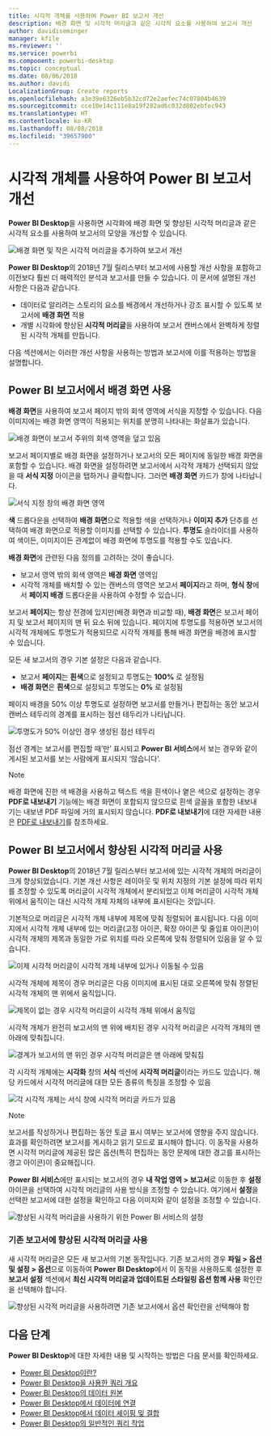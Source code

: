```yaml
---
title: 시각적 개체를 사용하여 Power BI 보고서 개선
description: 배경 화면 및 시각적 머리글과 같은 시각적 요소를 사용하여 보고서 개선
author: davidiseminger
manager: kfile
ms.reviewer: ''
ms.service: powerbi
ms.component: powerbi-desktop
ms.topic: conceptual
ms.date: 08/06/2018
ms.author: davidi
LocalizationGroup: Create reports
ms.openlocfilehash: a3e39e6326eb5b32cd72e2aefec74c07804b4639
ms.sourcegitcommit: cce10e14c111e8a19f282ad6c032d802ebfec943
ms.translationtype: HT
ms.contentlocale: ko-KR
ms.lasthandoff: 08/08/2018
ms.locfileid: "39657900"
---
```

# <a name="use-visual-elements-to-enhance-power-bi-reports"></a>시각적 개체를 사용하여 Power BI 보고서 개선

**Power BI Desktop**을 사용하면 시각화에 배경 화면 및 향상된 시각적 머리글과 같은 시각적 요소를 사용하여 보고서의 모양을 개선할 수 있습니다.

![배경 화면 및 작은 시각적 머리글을 추가하여 보고서 개선](media/desktop-visual-elements-for-reports/visual-elements-for-reports_01.png)

**Power BI Desktop**의 2018년 7월 릴리스부터 보고서에 사용할 개선 사항을 포함하고 이전보다 훨씬 더 매력적인 분석과 보고서를 만들 수 있습니다. 이 문서에 설명된 개선 사항은 다음과 같습니다. 

* 데이터로 알리려는 스토리의 요소를 배경에서 개선하거나 강조 표시할 수 있도록 보고서에 **배경 화면** 적용
* 개별 시각화에 향상된 **시각적 머리글**을 사용하여 보고서 캔버스에서 완벽하게 정렬된 시각적 개체를 만듭니다. 

다음 섹션에서는 이러한 개선 사항을 사용하는 방법과 보고서에 이를 적용하는 방법을 설명합니다.

## <a name="using-wallpaper-in-power-bi-reports"></a>Power BI 보고서에서 배경 화면 사용

**배경 화면**을 사용하여 보고서 페이지 밖의 회색 영역에 서식을 지정할 수 있습니다. 다음 이미지에는 배경 화면 영역이 적용되는 위치를 분명히 나타내는 화살표가 있습니다. 

![배경 화면이 보고서 주위의 회색 영역을 덮고 있음](media/desktop-visual-elements-for-reports/visual-elements-for-reports_02.png)

보고서 페이지별로 배경 화면을 설정하거나 보고서의 모든 페이지에 동일한 배경 화면을 포함할 수 있습니다. 배경 화면을 설정하려면 보고서에서 시각적 개체가 선택되지 않았을 때 **서식 지정** 아이콘을 탭하거나 클릭합니다. 그러면 **배경 화면** 카드가 창에 나타납니다.

![서식 지정 창의 배경 화면 영역](media/desktop-visual-elements-for-reports/visual-elements-for-reports_03.png)

**색** 드롭다운을 선택하여 **배경 화면**으로 적용할 색을 선택하거나 **이미지 추가** 단추를 선택하여 배경 화면으로 적용할 이미지를 선택할 수 있습니다. **투명도** 슬라이더를 사용하여 색이든, 이미지이든 관계없이 배경 화면에 투명도를 적용할 수도 있습니다.

**배경 화면**에 관련된 다음 정의를 고려하는 것이 좋습니다.

* 보고서 영역 밖의 회색 영역은 **배경 화면** 영역임
* 시각적 개체를 배치할 수 있는 캔버스의 영역은 보고서 **페이지**라고 하며, **형식 창**에서 **페이지 배경** 드롭다운을 사용하여 수정할 수 있습니다.

보고서 **페이지**는 항상 전경에 있지만(배경 화면과 비교할 때), **배경 화면**은 보고서 페이지 및 보고서 페이지의 맨 뒤 요소 뒤에 있습니다. 페이지에 투명도를 적용하면 보고서의 시각적 개체에도 투명도가 적용되므로 시각적 개체를 통해 배경 화면을 배경에 표시할 수 있습니다.

모든 새 보고서의 경우 기본 설정은 다음과 같습니다.

* 보고서 **페이지**는 **흰색**으로 설정되고 투명도는 **100%** 로 설정됨
* **배경 화면**은 **흰색**으로 설정되고 투명도는 **0%** 로 설정됨

페이지 배경을 50% 이상 투명도로 설정하면 보고서를 만들거나 편집하는 동안 보고서 캔버스 테두리의 경계를 표시하는 점선 테두리가 나타납니다. 

![투명도가 50% 이상인 경우 생성된 점선 테두리](media/desktop-visual-elements-for-reports/visual-elements-for-reports_04.png)

점선 경계는 보고서를 편집할 때’만’ 표시되고 **Power BI 서비스**에서 보는 경우와 같이 게시된 보고서를 보는 사람에게 표시되지 ‘않습니다’.

> [!NOTE]
> 배경 화면에 진한 색 배경을 사용하고 텍스트 색을 흰색이나 옅은 색으로 설정하는 경우 **PDF로 내보내기** 기능에는 배경 화면이 포함되지 않으므로 흰색 글꼴을 포함한 내보내기는 내보낸 PDF 파일에 거의 표시되지 않습니다. **PDF로 내보내기**에 대한 자세한 내용은 [PDF로 내보내기](desktop-export-to-pdf.md)를 참조하세요.


## <a name="using-improved-visual-headers-in-power-bi-reports"></a>Power BI 보고서에서 향상된 시각적 머리글 사용

**Power BI Desktop**의 2018년 7월 릴리스부터 보고서에 있는 시각적 개체의 머리글이 크게 향상되었습니다. 기본 개선 사항은 레이아웃 및 위치 지정의 기본 설정에 따라 위치를 조정할 수 있도록 머리글이 시각적 개체에서 분리되었고 이제 머리글이 시각적 개체 위에서 움직이는 대신 시각적 개체 자체의 내부에 표시된다는 것입니다. 

기본적으로 머리글은 시각적 개체 내부에 제목에 맞춰 정렬되어 표시됩니다. 다음 이미지에서 시각적 개체 내부에 있는 머리글(고정 아이콘, 확장 아이콘 및 줄임표 아이콘)이 시각적 개체의 제목과 동일한 가로 위치를 따라 오른쪽에 맞춰 정렬되어 있음을 알 수 있습니다.

![이제 시각적 머리글이 시각적 개체 내부에 있거나 이동될 수 있음](media/desktop-visual-elements-for-reports/visual-elements-for-reports_05.png)

시각적 개체에 제목이 경우 머리글은 다음 이미지에 표시된 대로 오른쪽에 맞춰 정렬된 시각적 개체의 맨 위에서 움직입니다. 

![제목이 없는 경우 시각적 머리글이 시각적 개체 위에서 움직임](media/desktop-visual-elements-for-reports/visual-elements-for-reports_07.png)

시각적 개체가 완전히 보고서의 맨 위에 배치된 경우 시각적 머리글은 시각적 개체의 맨 아래에 맞춰집니다. 

![경계가 보고서의 맨 위인 경우 시각적 머리글은 맨 아래에 맞춰짐](media/desktop-visual-elements-for-reports/visual-elements-for-reports_08.png)

각 시각적 개체에는 **시각화** 창의 **서식** 섹션에 **시각적 머리글**이라는 카드도 있습니다. 해당 카드에서 시각적 머리글에 대한 모든 종류의 특징을 조정할 수 있음

![각 시각적 개체는 서식 창에 시각적 머리글 카드가 있음](media/desktop-visual-elements-for-reports/visual-elements-for-reports_09.png)

> [!NOTE]
> 보고서를 작성하거나 편집하는 동안 토글 표시 여부는 보고서에 영향을 주지 않습니다. 효과를 확인하려면 보고서를 게시하고 읽기 모드로 표시해야 합니다. 이 동작을 사용하면 시각적 머리글에 제공된 많은 옵션(특히 편집하는 동안 문제에 대한 경고를 표시하는 경고 아이콘)이 중요해집니다.

**Power BI 서비스**에만 표시되는 보고서의 경우 **내 작업 영역 > 보고서**로 이동한 후 **설정** 아이콘을 선택하여 시각적 머리글의 사용 방식을 조정할 수 있습니다. 여기에서 **설정**을 선택한 보고서에 대한 설정을 확인하고 다음 이미지와 같이 설정을 조정할 수 있습니다.

![향상된 시각적 머리글을 사용하기 위한 Power BI 서비스의 설정](media/desktop-visual-elements-for-reports/visual-elements-for-reports_10.png)

### <a name="enabling-improved-visual-headers-for-existing-reports"></a>기존 보고서에 향상된 시각적 머리글 사용

새 시각적 머리글은 모든 새 보고서의 기본 동작입니다. 기존 보고서의 경우 **파일 > 옵션 및 설정 > 옵션**으로 이동하여 **Power BI Desktop**에서 이 동작을 사용하도록 설정한 후 **보고서 설정** 섹션에서 **최신 시각적 머리글과 업데이트된 스타일링 옵션 함께 사용** 확인란을 선택해야 합니다.

![향상된 시각적 머리글을 사용하려면 기존 보고서에서 옵션 확인란을 선택해야 함](media/desktop-visual-elements-for-reports/visual-elements-for-reports_06.png)


## <a name="next-steps"></a>다음 단계
**Power BI Desktop**에 대한 자세한 내용 및 시작하는 방법은 다음 문서를 확인하세요.

* [Power BI Desktop이란?](desktop-what-is-desktop.md)
* [Power BI Desktop을 사용한 쿼리 개요](desktop-query-overview.md)
* [Power BI Desktop의 데이터 원본](desktop-data-sources.md)
* [Power BI Desktop에서 데이터에 연결](desktop-connect-to-data.md)
* [Power BI Desktop에서 데이터 셰이핑 및 결합](desktop-shape-and-combine-data.md)
* [Power BI Desktop의 일반적인 쿼리 작업](desktop-common-query-tasks.md)   


